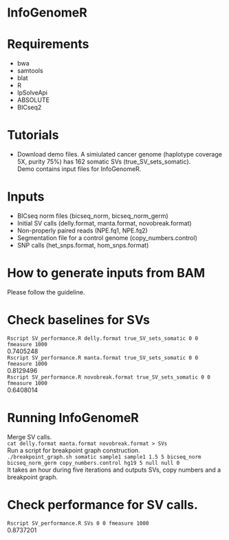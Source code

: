 # InfoGenomeR
# Requirements
- bwa
- samtools
- blat
- R
- lpSolveApi
- ABSOLUTE
- BICseq2
# Tutorials
- Download demo files.
A simiulated cancer genome (haplotype coverage 5X, purity 75%) has 162 somatic SVs (true_SV_sets_somatic).\
Demo contains input files for InfoGenomeR. 

# Inputs
- BICseq norm files (bicseq_norm, bicseq_norm_germ)
- Initial SV calls (delly.format, manta.format, novobreak.format)
- Non-properly paired reads (NPE.fq1, NPE.fq2)
- Segmentation file for a control genome (copy_numbers.control)
- SNP calls (het_snps.format, hom_snps.format)
# How to generate inputs from BAM
Please follow the guideline.
# Check baselines for SVs
`Rscript SV_performance.R delly.format true_SV_sets_somatic 0 0 fmeasure 1000`\
0.7405248\
`Rscript SV_performance.R manta.format true_SV_sets_somatic 0 0 fmeasure 1000`\
0.8129496\
`Rscript SV_performance.R novobreak.format true_SV_sets_somatic 0 0 fmeasure 1000`\
0.6408014
# Running InfoGenomeR
Merge SV calls.\
`cat delly.format manta.format novobreak.format > SVs`\
Run a script for breakpoint graph construction.\
`./breakpoint_graph.sh somatic sample1 sample1 1.5 5 bicseq_norm bicseq_norm_germ copy_numbers.control hg19 5 null null 0`\
It takes an hour during five iterations and outputs SVs, copy numbers and a breakpoint graph.
# Check performance for SV calls.
`Rscript SV_performance.R SVs 0 0 fmeasure 1000`\
0.8737201

